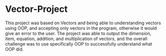 # Vector-Project
This project was based on Vectors and being able to understanding vectors using OOP, and accepting only vectors in the program, otherwise it would give an error to the user. 
The project was able to output the dimension, item, equation, addition, and multiplication of vectors, and the overall challenge was to use specifically OOP to successfully understand what OOP did. 
